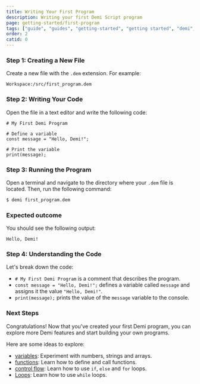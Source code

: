 ```yaml
---
title: Writing Your First Program
description: Writing your first Demi Script program
page: getting-started/first-program
tags: ["guide", "guides", "getting-started", "getting started", "demi", "first program", "program", "script"]
order: 2
catid: 0
---
```


### Step 1: Creating a New File

Create a new file with the `.dem` extension. For example:
```
Workspace:/src/first_program.dem
```

### Step 2: Writing Your Code

Open the file in a text editor and write the following code:
```demi
# My First Demi Program

# Define a variable
const message = "Hello, Demi!";

# Print the variable
print(message);
```

### Step 3: Running the Program

Open a terminal and navigate to the directory where your `.dem` file is located. Then, run the following command:

```sh
$ demi first_program.dem
```

### Expected outcome

You should see the following output:

```
Hello, Demi!
```

### Step 4: Understanding the Code
Let's break down the code:
- `# My First Demi Program` is a comment that describes the program.
- `const message = "Hello, Demi!";` defines a variable called `message` and assigns it the value `"Hello, Demi!"`.
- `print(message);` prints the value of the `message` variable to the console.


### Next Steps

Congratulations! Now that you've created your first Demi program, you can explore more Demi features and start building your own programs.

Here are some ideas to explore:
- [variables](): Experiment with numbers, strings and arrays.
- [functions](): Learn how to define and call functions.
- [control flow](): Learn how to use `if`, `else` and `for` loops.
- [Loops](): Learn how to use `while` loops.
